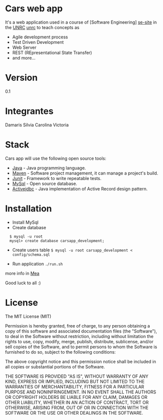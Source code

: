 Cars web app
============
It's a web application used in a course of [Software Engineering] [se-site] in the [UNRC] [unrc] to teach concepts as 

  - Agile development process
  - Test Driven Development
  - Web Server
  - REST (REpresentational State Transfer)
  - and more...

Version
=======
0.1

Integrantes
===========
Damaris
Silvia
Carolina
Victoria

Stack
=====
Cars app will use the following open source tools:

* [Java] - Java programming language.
* [Maven] - Software project management, it can manage a project's build.
* [Junit] - Framework to write repeatable tests.
* [MySql] - Open source database.
* [Activejdbc] - Java implementation of Active Record design pattern.


Installation
============
  - Install MySql
  - Create database
  ```
    $ mysql -u root
    mysql> create database carsapp_development;
  ```

  - Create users table
  ``` $ mysql -u root carsapp_development < config/schema.sql ```
  
  - Run application
  ``` ./run.sh ```

  more info in [Mea]
  

Good luck to all :)


License
=======

The MIT License (MIT)

Permission is hereby granted, free of charge, to any person obtaining a copy of
this software and associated documentation files (the "Software"), to deal in
the Software without restriction, including without limitation the rights to
use, copy, modify, merge, publish, distribute, sublicense, and/or sell copies of
the Software, and to permit persons to whom the Software is furnished to do so,
subject to the following conditions:

The above copyright notice and this permission notice shall be included in all
copies or substantial portions of the Software.

THE SOFTWARE IS PROVIDED "AS IS", WITHOUT WARRANTY OF ANY KIND, EXPRESS OR
IMPLIED, INCLUDING BUT NOT LIMITED TO THE WARRANTIES OF MERCHANTABILITY, FITNESS
FOR A PARTICULAR PURPOSE AND NONINFRINGEMENT. IN NO EVENT SHALL THE AUTHORS OR
COPYRIGHT HOLDERS BE LIABLE FOR ANY CLAIM, DAMAGES OR OTHER LIABILITY, WHETHER
IN AN ACTION OF CONTRACT, TORT OR OTHERWISE, ARISING FROM, OUT OF OR IN
CONNECTION WITH THE SOFTWARE OR THE USE OR OTHER DEALINGS IN THE SOFTWARE.


  [unrc]: http://dc.exa.unrc.edu.ar/ 
  [se-site]: http://dc.exa.unrc.edu.ar/principal/node/57
  [Java]:  http://www.java.com/en/
  [Junit]: http://junit.org/
  [MySql]: http://www.mysql.com/
  [Activejdbc]: https://github.com/javalite/activejdbc
  [Maven]: http://maven.apache.org/
  [Mea]: http://mea-docta-ignorantia.appspot.com/posts/project_2014.html

